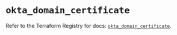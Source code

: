 # `okta_domain_certificate`

Refer to the Terraform Registry for docs: [`okta_domain_certificate`](https://registry.terraform.io/providers/okta/okta/4.20.0/docs/resources/domain_certificate).
